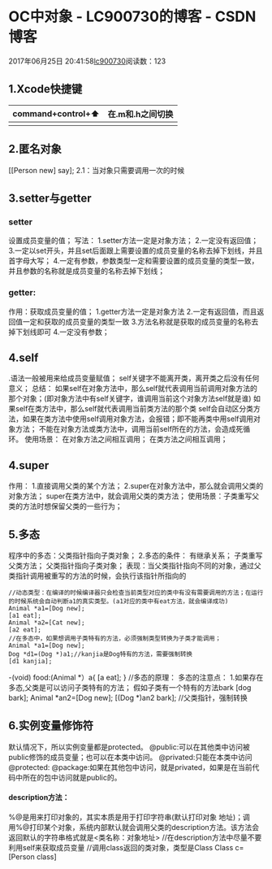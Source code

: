 # OC中对象 - LC900730的博客 - CSDN博客
2017年06月25日 20:41:58[lc900730](https://me.csdn.net/LC900730)阅读数：123
## 1.Xcode快捷键
|command+control+⬆️|在.m和.h之间切换|
|----|----|
| | |
## 2.匿名对象
[[Person new] say];
2.1：当对象只需要调用一次的时候
## 3.setter与getter
### setter
设置成员变量的值； 
写法： 
1.setter方法一定是对象方法； 
2.一定没有返回值； 
3.一定以set开头，并且set后面跟上需要设置的成员变量的名称去掉下划线，并且首字母大写； 
4.一定有参数，参数类型一定和需要设置的成员变量的类型一致，并且参数的名称就是成员变量的名称去掉下划线；
### getter:
作用：获取成员变量的值； 
1.getter方法一定是对象方法 
2.一定有返回值，而且返回值一定和获取的成员变量的类型一致 
3.方法名称就是获取的成员变量的名称去掉下划线即可 
4.一定没有参数；
## 4.self
.语法一般被用来给成员变量赋值；
self关键字不能离开类，离开类之后没有任何意义；
总结：
如果self在对象方法中，那么self就代表调用当前调用对象方法的那个对象；(即对象方法中有self关键字，谁调用当前这个对象方法self就是谁)
如果self在类方法中，那么self就代表调用当前类方法的那个类
self会自动区分类方法，如果在类方法中使用self调用对象方法，会报错；即不能再类中用self调用对象方法； 
不能在对象方法或类方法中，调用当前self所在的方法，会造成死循环。
使用场景： 
在对象方法之间相互调用； 
在类方法之间相互调用；
## 4.super
作用： 
1.直接调用父类的某个方法； 
2.super在对象方法中，那么就会调用父类的对象方法； 
super在类方法中，就会调用父类的类方法； 
使用场景：子类重写父类的方法时想保留父类的一些行为；
## 5.多态
程序中的多态：父类指针指向子类对象； 
2.多态的条件： 
有继承关系； 
子类重写父类方法； 
父类指针指向子类对象； 
表现：当父类指针指向不同的对象，通过父类指针调用被重写的方法的时候，会执行该指针所指向的
```
//动态类型：在编译的时候编译器只会检查当前类型对应的类中有没有需要调用的方法；在运行的时候系统会自动判断a1的真实类型。(a1对应的类中有eat方法，就会编译成功)
Animal *a1=[Dog new];
[a1 eat];
Animal *a2=[Cat new];
[a2 eat];
//在多态中，如果想调用子类特有的方法，必须强制类型转换为子类才能调用；
Animal *a1=[Dog new];
Dog *d1=(Dog *)a1;//kanjia是Dog特有的方法，需要强制转换
[d1 kanjia];
```
-(void) food:(Animal *）a{ 
[a eat]; 
} 
//多态的原理： 
多态的注意点： 
1.如果存在多态,父类是可以访问子类特有的方法； 
假如子类有一个特有的方法bark 
[dog bark]; 
Animal *an2=[Dog new]; 
[(Dog *)an2 bark];   //父类指针，强制转换
## 6.实例变量修饰符
默认情况下，所以实例变量都是protected。 
@public:可以在其他类中访问被public修饰的成员变量；也可以在本类中访问。 
@privated:只能在本类中访问 
@protected: 
@package:如果在其他包中访问，就是privated，如果是在当前代码中所在的包中访问就是public的。
#### description方法：
%@是用来打印对象的，其实本质是用于打印字符串(默认打印对象 地址)；调用%@打印某个对象，系统内部默认就会调用父类的description方法。该方法会返回默认的字符串格式就是<类名称：对象地址>
//在description方法中尽量不要利用self来获取成员变量 
//调用class返回的类对象，类型是Class 
Class c=[Person class]

